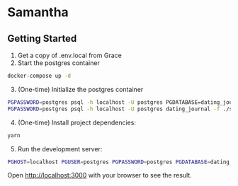 # Samantha
## Getting Started

1. Get a copy of .env.local from Grace
2. Start the postgres container
```bash
docker-compose up -d
```
3. (One-time) Initialize the postgres container
```bash
PGPASSWORD=postgres psql -h localhost -U postgres PGDATABASE=dating_journal -c 'CREATE DATABASE dating_journal'
PGPASSWORD=postgres psql -h localhost -U postgres dating_journal -f ./scripts/2021-08-10.sql
```
4. (One-time) Install project dependencies:
```bash
yarn
```
5. Run the development server:
```bash
PGHOST=localhost PGUSER=postgres PGPASSWORD=postgres PGDATABASE=dating_journal yarn dev
```

Open [http://localhost:3000](http://localhost:3000) with your browser to see the result.
